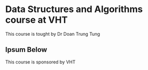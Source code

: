 # Data Structures and Algorithms course at VHT

This course is tought by Dr Doan Trung Tung

## Ipsum Below

This course is sponsored by VHT
